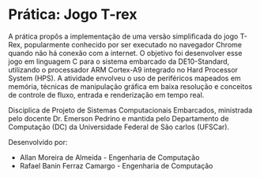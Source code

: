 # Prática: Jogo T-rex

A prática propôs a implementação de uma versão simplificada do jogo T-Rex, popularmente conhecido por ser executado no navegador Chrome quando não há conexão com a internet. O objetivo foi desenvolver esse jogo em linguagem C para o sistema embarcado da DE10-Standard, utilizando o processador ARM Cortex-A9 integrado no Hard Processor System (HPS). A atividade envolveu o uso de periféricos mapeados em memória, técnicas de manipulação gráfica em baixa resolução e conceitos de controle de fluxo, entrada e renderização em tempo real.

Disciplica de Projeto de Sistemas Computacionais Embarcados, ministrada pelo docente Dr. Emerson Pedrino e mantida pelo Departamento de Computação (DC) da Universidade Federal de São carlos (UFSCar).

Desenvolvido por:
 - Allan Moreira de Almeida - Engenharia de Computação
 - Rafael Banin Ferraz Camargo - Engenharia de Computação
